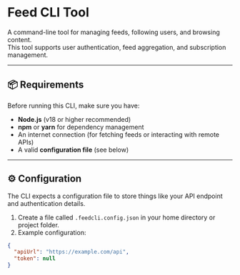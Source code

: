 # Feed CLI Tool

A command-line tool for managing feeds, following users, and browsing content.  
This tool supports user authentication, feed aggregation, and subscription management.

---

## 📦 Requirements

Before running this CLI, make sure you have:

- **Node.js** (v18 or higher recommended)
- **npm** or **yarn** for dependency management
- An internet connection (for fetching feeds or interacting with remote APIs)
- A valid **configuration file** (see below)

---

## ⚙️ Configuration

The CLI expects a configuration file to store things like your API endpoint and authentication details.

1. Create a file called `.feedcli.config.json` in your home directory or project folder.
2. Example configuration:

```json
{
  "apiUrl": "https://example.com/api",
  "token": null
}

